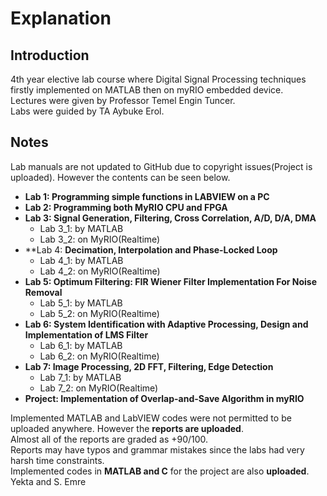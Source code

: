 # Explanation
## Introduction
4th year elective lab course where Digital Signal Processing techniques firstly implemented on MATLAB then on myRIO embedded device. \
Lectures were given by Professor Temel Engin Tuncer. \
Labs were guided by TA Aybuke Erol. 
## Notes
Lab manuals are not updated to GitHub due to copyright issues(Project is uploaded). However the contents can be seen below. 

* **Lab 1: Programming simple functions in LABVIEW on a PC**
* **Lab 2: Programming both MyRIO CPU and FPGA**
* **Lab 3: Signal Generation, Filtering, Cross Correlation, A/D, D/A, DMA** 
	* Lab 3_1: by MATLAB 
	* Lab 3_2: on MyRIO(Realtime) 
* **Lab 4: **Decimation, Interpolation and Phase-Locked Loop**
	* Lab 4_1: by MATLAB 
	* Lab 4_2: on MyRIO(Realtime) 
* **Lab 5: Optimum Filtering: FIR Wiener Filter Implementation For Noise Removal** 
	* Lab 5_1: by MATLAB
	* Lab 5_2: on MyRIO(Realtime)
* **Lab 6: System Identification with Adaptive Processing, Design and Implementation of LMS Filter** 
	* Lab 6_1: by MATLAB
	* Lab 6_2: on MyRIO(Realtime)
* **Lab 7: Image Processing, 2D FFT, Filtering, Edge Detection** 
	* Lab 7_1: by MATLAB
	* Lab 7_2: on MyRIO(Realtime)
* **Project: Implementation of Overlap-and-Save Algorithm in myRIO**

Implemented MATLAB and LabVIEW codes were not permitted to be uploaded anywhere. However the **reports are uploaded**. \
Almost all of the reports are graded as +90/100. \
Reports may have typos and grammar mistakes since the labs had very harsh time constraints. \
Implemented codes in **MATLAB and C** for the project are also **uploaded**. \
Yekta and S. Emre

